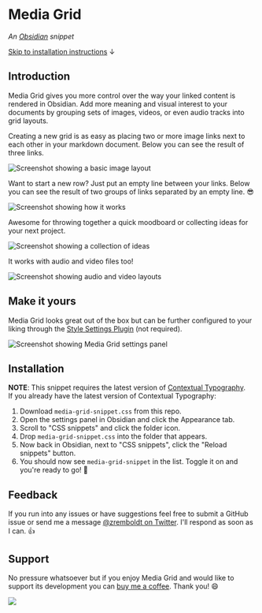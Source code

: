# Media Grid
*An [Obsidian](https://obsidian.md/) snippet*

[Skip to installation instructions](#installation) ↓

## Introduction

Media Grid gives you more control over the way your linked content is rendered in Obsidian. Add more meaning and visual interest to your documents by grouping sets of images, videos, or even audio tracks into grid layouts.

Creating a new grid is as easy as placing two or more image links next to each other in your markdown document. Below you can see the result of three links.

![Screenshot showing a basic image layout](images/basic-layout.png)

Want to start a new row? Just put an empty line between your links. Below you can see the result of two groups of links separated by an empty line. 😎

![Screenshot showing how it works](images/media-grid-example.png)

Awesome for throwing together a quick moodboard or collecting ideas for your next project.

![Screenshot showing a collection of ideas](images/great-for-moodboards.png)

It works with audio and video files too!

![Screenshot showing audio and video layouts](images/audio-and-video-layouts.png)

## Make it yours

Media Grid looks great out of the box but can be further configured to your liking through the [Style Settings Plugin](https://github.com/mgmeyers/obsidian-style-settings) (not required).

![Screenshot showing Media Grid settings panel](images/media-grid-settings.png)

## Installation

**NOTE**: This snippet requires the latest version of [Contextual Typography](https://github.com/mgmeyers/obsidian-contextual-typography).  
If you already have the latest version of Contextual Typography:

1. Download `media-grid-snippet.css` from this repo.
2. Open the settings panel in Obsidian and click the Appearance tab.
3. Scroll to "CSS snippets" and click the folder icon.
4. Drop `media-grid-snippet.css` into the folder that appears.
5. Now back in Obsidian, next to "CSS snippets", click the "Reload snippets" button.
6. You should now see `media-grid-snippet` in the list. Toggle it on and you're ready to go! 🥳

## Feedback

If you run into any issues or have suggestions feel free to submit a GitHub issue or send me a message [@zremboldt on Twitter](https://twitter.com/zremboldt). I'll respond as soon as I can. 👍

## Support

No pressure whatsoever but if you enjoy Media Grid and would like to support its development you can [buy me a coffee](https://www.buymeacoffee.com/zremboldt). Thank you! 😄

<a href="https://www.buymeacoffee.com/zremboldt"><img src="https://img.buymeacoffee.com/button-api/?text=Buy me a coffee&emoji=&slug=zremboldt&button_colour=5F7FFF&font_colour=ffffff&font_family=Poppins&outline_colour=000000&coffee_colour=FFDD00"></a>